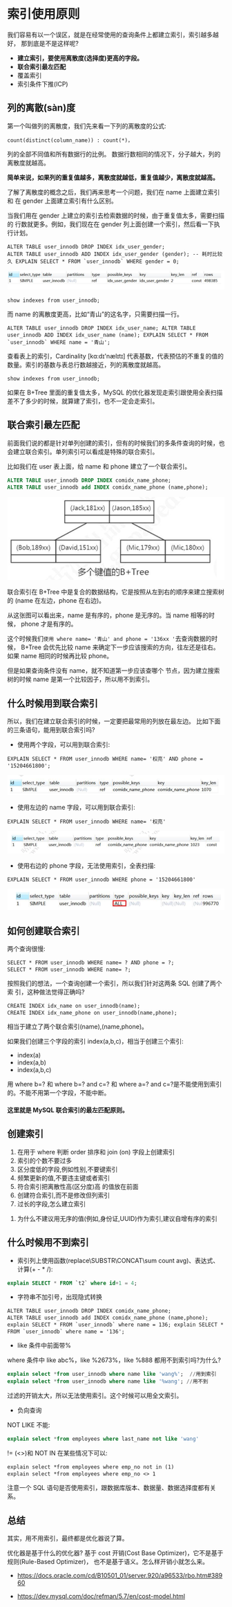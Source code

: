 # 索引使用原则

我们容易有以一个误区，就是在经常使用的查询条件上都建立索引，索引越多越好， 那到底是不是这样呢?

- **建立索引，要使用离散度(选择度)更高的字段。**
-  **联合索引最左匹配**
- 覆盖索引
-  索引条件下推(ICP)

## 列的离散(sàn)度

第一个叫做列的离散度，我们先来看一下列的离散度的公式:

```
count(distinct(column_name)) : count(*)，
```

列的全部不同值和所有数据行的比例。 数据行数相同的情况下，分子越大，列的离散度就越高。

**简单来说，如果列的重复值越多，离散度就越低，重复值越少，离散度就越高。**

了解了离散度的概念之后，我们再来思考一个问题，我们在 name 上面建立索引和 在 gender 上面建立索引有什么区别。

当我们用在 gender 上建立的索引去检索数据的时候，由于重复值太多，需要扫描的 行数就更多。例如，我们现在在 gender 列上面创建一个索引，然后看一下执行计划。

```
ALTER TABLE user_innodb DROP INDEX idx_user_gender;
ALTER TABLE user_innodb ADD INDEX idx_user_gender (gender); -- 耗时比较久 EXPLAIN SELECT * FROM `user_innodb` WHERE gender = 0;
```

![image-20200315153558390](assets/image-20200315153558390.png)

```
show indexes from user_innodb;
```

而 name 的离散度更高，比如“青山”的这名字，只需要扫描一行。

```
ALTER TABLE user_innodb DROP INDEX idx_user_name; ALTER TABLE user_innodb ADD INDEX idx_user_name (name); EXPLAIN SELECT * FROM `user_innodb` WHERE name = '青山';
```

查看表上的索引，Cardinality [kɑ:dɪ'nælɪtɪ] 代表基数，代表预估的不重复的值的数量。索引的基数与表总行数越接近，列的离散度就越高。

```
show indexes from user_innodb;
```

如果在 B+Tree 里面的重复值太多，MySQL 的优化器发现走索引跟使用全表扫描差不了多少的时候，就算建了索引，也不一定会走索引。

##  联合索引最左匹配

前面我们说的都是针对单列创建的索引，但有的时候我们的多条件查询的时候，也 会建立联合索引。单列索引可以看成是特殊的联合索引。

比如我们在 user 表上面，给 name 和 phone 建立了一个联合索引。

```sql
ALTER TABLE user_innodb DROP INDEX comidx_name_phone;
ALTER TABLE user_innodb add INDEX comidx_name_phone (name,phone);
```

![image-20200315153812974](../../../assets/image-20200315153812974.png)

联合索引在 B+Tree 中是复合的数据结构，它是按照从左到右的顺序来建立搜索树的 (name 在左边，phone 在右边)。

从这张图可以看出来，name 是有序的，phone 是无序的。当 name 相等的时候， phone 才是有序的。

这个时候我们`使用 where name= '青山' and phone = '136xx '`去查询数据的时候， B+Tree 会优先比较 name 来确定下一步应该搜索的方向，往左还是往右。如果 name 相同的时候再比较 phone。

但是如果查询条件没有 name，就不知道第一步应该查哪个 节点，因为建立搜索树的时候 name 是第一个比较因子，所以用不到索引。

## 什么时候用到联合索引

 所以，我们在建立联合索引的时候，一定要把最常用的列放在最左边。
 比如下面的三条语句，能用到联合索引吗?

- 使用两个字段，可以用到联合索引:

```
EXPLAIN SELECT * FROM user_innodb WHERE name= '权亮' AND phone = '15204661800';
```

![image-20200315154016030](../../../assets/image-20200315154016030.png)

- 使用左边的 name 字段，可以用到联合索引:

```
EXPLAIN SELECT * FROM user_innodb WHERE name= '权亮'
```

![image-20200315154035452](../../../assets/image-20200315154035452.png)

- 使用右边的 phone 字段，无法使用索引，全表扫描:

```
EXPLAIN SELECT * FROM user_innodb WHERE phone = '15204661800'
```

![image-20200315154058570](../../../assets/image-20200315154058570.png)

## 如何创建联合索引

两个查询很慢:

```
SELECT * FROM user_innodb WHERE name= ? AND phone = ?; 
SELECT * FROM user_innodb WHERE name= ?;
```

按照我们的想法，一个查询创建一个索引，所以我们针对这两条 SQL 创建了两个索 引，这种做法觉得正确吗?

```
CREATE INDEX idx_name on user_innodb(name);
CREATE INDEX idx_name_phone on user_innodb(name,phone);
```

相当于建立了两个联合索引(name),(name,phone)。

如果我们创建三个字段的索引 index(a,b,c)，相当于创建三个索引:

- index(a)
- index(a,b)
- index(a,b,c)

用 where b=? 和 where b=? and c=? 和 where a=? and c=?是不能使用到索引
的。不能不用第一个字段，不能中断。

#### 这里就是 MySQL 联合索引的最左匹配原则。

## 创建索引

1. 在用于 where 判断 order 排序和 join (on) 字段上创建索引
2. 索引的个数不要过多
3. 区分度低的字段,例如性别,不要键索引
4. 频繁更新的值,不要违主键或者索引
5. 符合索引把离散性高(区分度)高 的值放在前面
6. 创建符合索引,而不是修改但列索引
7. 过长的字段,怎么建立索引

> 

1. 为什么不建议用无序的值(例如,身份证,UUID)作为索引,建议自增有序的索引

> 

## 什么时候用不到索引

- 索引列上使用函数(replace\SUBSTR\CONCAT\sum count avg)、表达式、 计算(+ - * /):

```sql
explain SELECT * FROM `t2` where id+1 = 4;
```

- 字符串不加引号，出现隐式转换

```
ALTER TABLE user_innodb DROP INDEX comidx_name_phone;
ALTER TABLE user_innodb add INDEX comidx_name_phone (name,phone);
explain SELECT * FROM `user_innodb` where name = 136; explain SELECT * FROM `user_innodb` where name = '136';
```

- like 条件中前面带%

where 条件中 like abc%，like %2673%，like %888 都用不到索引吗?为什么?

```sql
explain select *from user_innodb where name like 'wang%';  //用到索引
explain select *from user_innodb where name like '%wang'; //用不到
```

过滤的开销太大，所以无法使用索引。这个时候可以用全文索引。

- 负向查询

NOT LIKE 不能:

```sql
explain select *from employees where last_name not like 'wang'
```

!= (<>)和 NOT IN 在某些情况下可以:

```
explain select *from employees where emp_no not in (1) 
explain select *from employees where emp_no <> 1
```

注意一个 SQL 语句是否使用索引，跟数据库版本、数据量、数据选择度都有关系。

## 总结

其实，用不用索引，最终都是优化器说了算。

优化器是基于什么的优化器?
基于 cost 开销(Cost Base Optimizer)，它不是基于规则(Rule-Based Optimizer)，
也不是基于语义。怎么样开销小就怎么来。

- https://docs.oracle.com/cd/B10501_01/server.920/a96533/rbo.htm#38960

- https://dev.mysql.com/doc/refman/5.7/en/cost-model.html